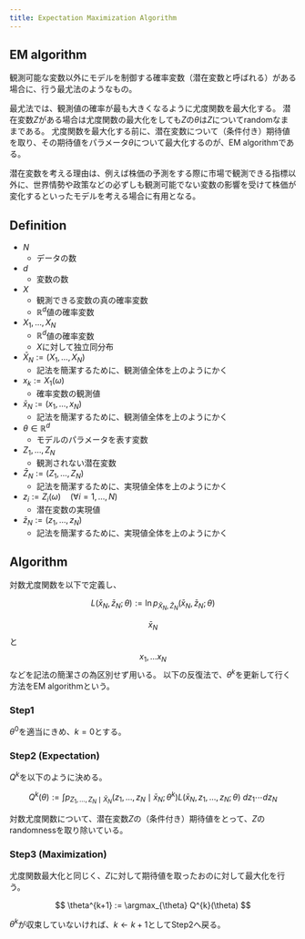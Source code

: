 ```yaml
---
title: Expectation Maximization Algorithm
---
```


## EM algorithm
観測可能な変数以外にモデルを制御する確率変数（潜在変数と呼ばれる）がある場合に、行う最尤法のようなもの。

最尤法では、観測値の確率が最も大きくなるように尤度関数を最大化する。
潜在変数$Z$がある場合は尤度関数の最大化をしても$Z$の$\theta$は$Z$についてrandomなままである。
尤度関数を最大化する前に、潜在変数について（条件付き）期待値を取り、その期待値をパラメータ$\theta$について最大化するのが、EM algorithmである。

潜在変数を考える理由は、例えば株価の予測をする際に市場で観測できる指標以外に、世界情勢や政策などの必ずしも観測可能でない変数の影響を受けて株価が変化するといったモデルを考える場合に有用となる。

## Definition
* $N$
    * データの数
* $d$
    * 変数の数
* $X$
    * 観測できる変数の真の確率変数
    * $\mathbb{R}^{d}$値の確率変数
* $X_{1}, \ldots, X_{N}$
    * $\mathbb{R}^{d}$値の確率変数
    * $X$に対して独立同分布
* $\bar{X}_{N} := (X_{1}, \ldots, X_{N})$
    * 記法を簡潔するために、観測値全体を上のようにかく
* $x_{k} := X_{1}(\omega)$
    * 確率変数の観測値
* $\bar{x}_{N} := (x_{1}, \ldots, x_{N})$
    * 記法を簡潔するために、観測値全体を上のようにかく
* $\theta \in \mathbb{R}^{d}$
    * モデルのパラメータを表す変数
* $Z_{1}, \ldots, Z_{N}$
    * 観測されない潜在変数
* $\bar{Z}_{N} := (Z_{1}, \ldots, Z_{N})$
    * 記法を簡潔するために、実現値全体を上のようにかく
* $z_{i} := Z_{i}(\omega) \quad (\forall i = 1, \ldots, N)$
    * 潜在変数の実現値
* $\bar{z}_{N} := (z_{1}, \ldots, z_{N})$
    * 記法を簡潔するために、実現値全体を上のようにかく

## Algorithm
対数尤度関数を以下で定義し、

$$
    L(\bar{x}_{N}, \bar{z}_{N}; \theta)
    :=
    \ln p_{\bar{X}_{N}, \bar{Z}_{N}}(\bar{x}_{N}, \bar{z}_{N}; \theta)
$$

$$\bar{x}_{N}$$と$$x_{1}, \ldots x_{N}$$などを記法の簡潔さの為区別せず用いる。
以下の反復法で、$\theta^{k}$を更新して行く方法をEM algorithmという。

### Step1
$\theta^{0}$を適当にきめ、$k=0$とする。

### Step2 (Expectation)
$Q^{k}$を以下のように決める。

$$
    Q^{k}(\theta)
    :=
    \int
        p_{Z_{1}, \ldots, Z_{N} \mid \bar{X}_{N}}(z_{1}, \ldots, z_{N} \mid \bar{x}_{N}; \theta^{k})
        L(\bar{x}_{N}, z_{1}, \ldots, z_{N}; \theta)
    \ dz_{1} \cdots dz_{N}
$$

対数尤度関数について、潜在変数$Z$の（条件付き）期待値をとって、$Z$のrandomnessを取り除いている。

### Step3 (Maximization)
尤度関数最大化と同じく、$Z$に対して期待値を取ったおのに対して最大化を行う。

$$
    \theta^{k+1}
    :=
    \argmax_{\theta} Q^{k}(\theta)
$$

$\theta^{k}$が収束していないければ、$k \leftarrow k + 1$としてStep2へ戻る。
